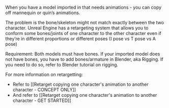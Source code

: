 When you have a model imported in that needs animations - you can copy off mannequin or quin’s animations.

The problem is the bone/skeleton might not match exactly between the two character. Unreal Engine has a retargeting system that allows you to conform some bones/joints of one character to the other character even if they’re in different proportions or different poses (I pose vs T pose vs A pose)

Requirement: Both models must have bones. If your imported model does not have bones, you have to add bones/armature in Blender, aka Rigging. If you need to do so, refer to Blender tutorial on rigging.

For more information on retargetting:
- Refer to [[Retarget copying one character's animation to another character - CONCEPT ONLY]]
- And refer to [[Retarget copying one character's animation to another character - GET STARTED]]